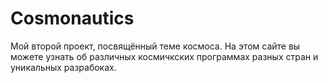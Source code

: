 # Cosmonautics
Мой второй проект, посвящённый теме космоса. На этом сайте вы можете узнать об различных космичкских программах разных стран и уникальных разрабоках.
